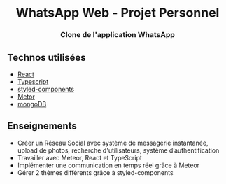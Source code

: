 <h1 align="center">WhatsApp Web - Projet Personnel</h1>
<h3 align="center">Clone de l'application WhatsApp</h3>

## Technos utilisées

- [React](https://reactjs.org/)
- [Typescript](https://www.typescriptlang.org/)
- [styled-components](https://styled-components.com/)
- [Metor](https://www.meteor.com/)
- [mongoDB](https://www.mongodb.com/)

## Enseignements

- Créer un Réseau Social avec système de messagerie instantanée, upload de photos, recherche d'utilisateurs, système d’authentification
- Travailler avec Meteor, React et TypeScript
- Implémenter une communication en temps réel grâce à Meteor
- Gérer 2 thèmes différents grâce à styled-components
